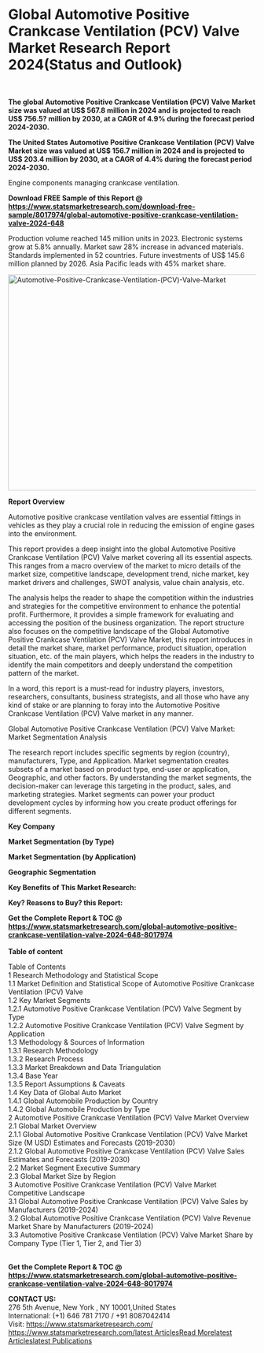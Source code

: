 <h1>Global Automotive Positive Crankcase Ventilation (PCV) Valve Market Research Report 2024(Status and Outlook)</h1><br/><p><strong>The global Automotive Positive Crankcase Ventilation (PCV) Valve Market size was valued at US$ 567.8 million in 2024 and is projected to reach US$ 756.5? million by 2030, at a <strong>CAGR</strong> of 4.9% during the forecast period 2024-2030.</strong></p><p><strong>The United States Automotive Positive Crankcase Ventilation (PCV) Valve Market size was valued at US$ 156.7 million in 2024 and is projected to US$ 203.4 million by 2030, at a <strong>CAGR</strong> of 4.4% during the forecast period 2024-2030.</strong></p><p>Engine components managing crankcase ventilation.</p><p><strong>Download FREE Sample of this Report @ <a href="https://www.statsmarketresearch.com/download-free-sample/8017974/global-automotive-positive-crankcase-ventilation-valve-2024-648">https://www.statsmarketresearch.com/download-free-sample/8017974/global-automotive-positive-crankcase-ventilation-valve-2024-648</a></strong></p><p>Production volume reached 145 million units in 2023. Electronic systems grow at 5.8% annually. Market saw 28% increase in advanced materials. Standards implemented in 52 countries. Future investments of US$ 145.6 million planned by 2026. Asia Pacific leads with 45% market share.</p><p><img alt="Automotive-Positive-Crankcase-Ventilation-(PCV)-Valve-Market" src="https://www.grandresearchstore.com/assets/report-images/Automotive_Positive_Crankcase_Ventilation_(PCV)_Valve_Market.png" style="width: 730px; height: 438px;"></p><p><strong>Report Overview</strong></p><p>Automotive positive crankcase ventilation valves are essential fittings in vehicles as they play a crucial role in reducing the emission of engine gases into the environment.</p><p>This report provides a deep insight into the global Automotive Positive Crankcase Ventilation (PCV) Valve market covering all its essential aspects. This ranges from a macro overview of the market to micro details of the market size, competitive landscape, development trend, niche market, key market drivers and challenges, SWOT analysis, value chain analysis, etc.</p><p>The analysis helps the reader to shape the competition within the industries and strategies for the competitive environment to enhance the potential profit. Furthermore, it provides a simple framework for evaluating and accessing the position of the business organization. The report structure also focuses on the competitive landscape of the Global Automotive Positive Crankcase Ventilation (PCV) Valve Market, this report introduces in detail the market share, market performance, product situation, operation situation, etc. of the main players, which helps the readers in the industry to identify the main competitors and deeply understand the competition pattern of the market.</p><p>In a word, this report is a must-read for industry players, investors, researchers, consultants, business strategists, and all those who have any kind of stake or are planning to foray into the Automotive Positive Crankcase Ventilation (PCV) Valve market in any manner.</p><p>Global Automotive Positive Crankcase Ventilation (PCV) Valve Market: Market Segmentation Analysis</p><p>The research report includes specific segments by region (country), manufacturers, Type, and Application. Market segmentation creates subsets of a market based on product type, end-user or application, Geographic, and other factors. By understanding the market segments, the decision-maker can leverage this targeting in the product, sales, and marketing strategies. Market segments can power your product development cycles by informing how you create product offerings for different segments.</p><p><strong>Key Company</strong></p><p><strong>Market Segmentation (by Type)</strong></p><p><strong>Market Segmentation (<strong>by Application</strong>)</strong></p><p><strong>Geographic Segmentation</strong></p><p><strong>Key Benefits of This Market Research:</strong></p><p><strong>Key? <strong>Reasons to Buy</strong>? this Report:</strong></p><div><b>Get the Complete Report & TOC @ <a href="https://www.statsmarketresearch.com/global-automotive-positive-crankcase-ventilation-valve-2024-648-8017974">https://www.statsmarketresearch.com/global-automotive-positive-crankcase-ventilation-valve-2024-648-8017974</a></b></div><br><b>Table of content</b><p>Table of Contents<br /> 1 Research Methodology and Statistical Scope<br /> 1.1 Market Definition and Statistical Scope of Automotive Positive Crankcase Ventilation (PCV) Valve<br /> 1.2 Key Market Segments<br /> 1.2.1 Automotive Positive Crankcase Ventilation (PCV) Valve Segment by Type<br /> 1.2.2 Automotive Positive Crankcase Ventilation (PCV) Valve Segment by Application<br /> 1.3 Methodology & Sources of Information<br /> 1.3.1 Research Methodology<br /> 1.3.2 Research Process<br /> 1.3.3 Market Breakdown and Data Triangulation<br /> 1.3.4 Base Year<br /> 1.3.5 Report Assumptions & Caveats<br /> 1.4 Key Data of Global Auto Market<br /> 1.4.1 Global Automobile Production by Country<br /> 1.4.2 Global Automobile Production by Type<br /> 2 Automotive Positive Crankcase Ventilation (PCV) Valve Market Overview<br /> 2.1 Global Market Overview<br /> 2.1.1 Global Automotive Positive Crankcase Ventilation (PCV) Valve Market Size (M USD) Estimates and Forecasts (2019-2030)<br /> 2.1.2 Global Automotive Positive Crankcase Ventilation (PCV) Valve Sales Estimates and Forecasts (2019-2030)<br /> 2.2 Market Segment Executive Summary<br /> 2.3 Global Market Size by Region<br /> 3 Automotive Positive Crankcase Ventilation (PCV) Valve Market Competitive Landscape<br /> 3.1 Global Automotive Positive Crankcase Ventilation (PCV) Valve Sales by Manufacturers (2019-2024)<br /> 3.2 Global Automotive Positive Crankcase Ventilation (PCV) Valve Revenue Market Share by Manufacturers (2019-2024)<br /> 3.3 Automotive Positive Crankcase Ventilation (PCV) Valve Market Share by Company Type (Tier 1, Tier 2, and Tier 3)<br /><br><div><b>Get the Complete Report & TOC @ <a href="https://www.statsmarketresearch.com/global-automotive-positive-crankcase-ventilation-valve-2024-648-8017974">https://www.statsmarketresearch.com/global-automotive-positive-crankcase-ventilation-valve-2024-648-8017974</a></b></div></p> <b>CONTACT US:</b><br>276 5th Avenue, New York , NY 10001,United States<br>International: (+1) 646 781 7170 / +91 8087042414<br>Visit: <a href="https://www.statsmarketresearch.com/">https://www.statsmarketresearch.com/</a><br><a href="https://gyeongbokgung.com">https://www.statsmarketresearch.com/</a><a href="https://hallyeomaritime.com">latest Articles</a><a href="https://jingwansa.com">Read More</a><a href=https://nguoiviet.jp/">latest Articles</a><a href="https://www.intelmarketresearch.com/">latest Publications</a>